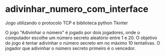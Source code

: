 # adivinhar_numero_com_interface

Jogo utilizando o protocolo TCP e biblioteca python Tkinter

O jogo "Adivinhar o número" é jogado por dois jogadores, onde o computador escolhe um número secreto aleatório entre 1 e 20. O objetivo do jogo é tentar adivinhar o número secreto em no máximo 10 tentativas. O jogador que adivinhar o número secreto primeiro é o vencedor.
